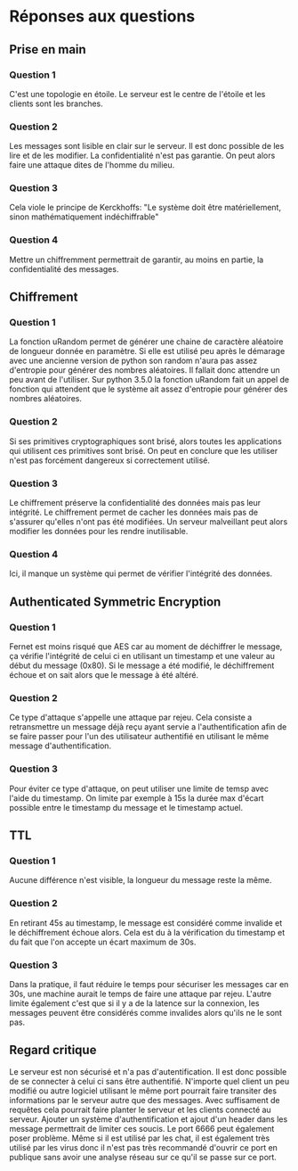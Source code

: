 # Réponses aux questions


## Prise en main
### Question 1
C'est une topologie en étoile. Le serveur est le centre de l'étoile et les clients sont les branches.

### Question 2
Les messages sont lisible en clair sur le serveur. Il est donc possible de les lire et de les modifier.
La confidentialité n'est pas garantie. 
On peut alors faire une attaque dites de l'homme du milieu.

### Question 3
Cela viole le principe de Kerckhoffs: "Le système doit être matériellement, sinon
mathématiquement indéchiffrable"

### Question 4
Mettre un chiffremment permettrait de garantir, au moins en partie, la confidentialité des messages.



## Chiffrement 
### Question 1
La fonction uRandom permet de générer une chaine de caractère aléatoire de longueur donnée en paramètre. 
Si elle est utilisé peu après le démarage avec une ancienne version de python son random n'aura pas assez d'entropie pour générer des nombres aléatoires. Il fallait donc attendre un peu avant de l'utiliser.
Sur python 3.5.0 la fonction uRandom fait un appel de fonction qui attendent que le système ait assez d'entropie pour générer des nombres aléatoires.

### Question 2
Si ses primitives cryptographiques sont brisé, alors toutes les applications qui utilisent ces primitives sont brisé. On peut en conclure que les utiliser n'est pas forcément dangereux si correctement utilisé.

### Question 3
Le chiffrement préserve la confidentialité des données mais pas leur intégrité. Le chiffrement permet de cacher les données mais pas de s'assurer qu'elles n'ont pas été modifiées. Un serveur malveillant peut alors modifier les données pour les rendre inutilisable.

### Question 4
Ici, il manque un système qui permet de vérifier l'intégrité des données.



## Authenticated Symmetric Encryption
### Question 1
Fernet est moins risqué que AES car au moment de déchiffrer le message, ça vérifie l'intégrité de celui ci en utilisant un timestamp et une valeur au début du message (0x80). Si le message a été modifié, le déchiffrement échoue et on sait alors que le message à été altéré.

### Question 2
Ce type d'attaque s'appelle une attaque par rejeu. Cela consiste a retransmettre un message déjà reçu ayant servie a l'authentification afin de se faire passer pour l'un des utilisateur authentifié en utilisant le même message d'authentification.

### Question 3
Pour éviter ce type d'attaque, on peut utiliser une limite de temsp avec l'aide du timestamp. On limite par exemple à 15s la durée max d'écart possible entre le timestamp du message et le timestamp actuel.

## TTL
### Question 1
Aucune différence n'est visible, la longueur du message reste la même.

### Question 2
En retirant 45s au timestamp, le message est considéré comme invalide et le déchiffrement échoue alors. Cela est du à la vérification du timestamp et du fait que l'on accepte un écart maximum de 30s.

### Question 3
Dans la pratique, il faut réduire le temps pour sécuriser les messages car en 30s, une machine aurait le temps de faire une attaque par rejeu.
L'autre limite également c'est que si il y a de la latence sur la connexion, les messages peuvent être considérés comme invalides alors qu'ils ne le sont pas.


## Regard critique
Le serveur est non sécurisé et n'a pas d'autentification. Il est donc possible de se connecter à celui ci sans être authentifié. N'importe quel client un peu modifié ou autre logiciel utilisant le même port pourrait faire transiter des informations par le serveur autre que des messages. Avec suffisament de requêtes cela pourrait faire planter le serveur et les clients connecté au serveur.
Ajouter un système d'authentification et ajout d'un header dans les message permettrait de limiter ces soucis. 
Le port 6666 peut également poser problème. Même si il est utilisé par les chat, il est également très utilisé par les virus donc il n'est pas très recommandé d'ouvrir ce port en publique sans avoir une analyse réseau sur ce qu'il se passe sur ce port.